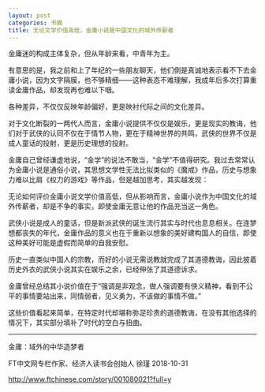 ```yaml
---
layout: post
categories: 书摘
title: 无论文学价值高低，金庸小说是中国文化的域外传薪者
---
```


金庸迷的构成主体复杂，但从年龄来看，中青年为主。

有意思的是，我之前和上了年纪的一些朋友聊天，他们倒是真诚地表示看不下去金庸小说，因为文字隔膜，也不够精细——这种表态不难理解，我成年后多次打算重读金庸作品，却发现再也难以下咽。

各种差异，不仅仅反映年龄偏好，更是映衬代际之间的文化差异。

对于文化断裂的一两代人而言，金庸小说提供不仅仅是娱乐，更是现实的教诲，他们对于武侠的认同不仅在于情节人物，更在于精神世界的共鸣，武侠的世界不仅是成人童话的投射，更是历史理想的投射。

金庸自己曾经谦虚地说，“金学”的说法不敢当，“金学”不值得研究。我过去常常认为金庸小说是通俗小说，其思想文学性无法比拟类似的《魔戒》作品，历史与想象力难以比肩《权力的游戏》等作品，但是越加思考，其实越发现：

无论如何评价金庸小说文学价值高低，但从影响而言，金庸小说作为中国文化的域外传薪者，却是不争的事实，即使金庸无意让他的作品充当这一角色。

武侠小说是成人的童话，但是新派武侠的诞生流行其实与时代也息息相关。在连梦想都丧失的年代，金庸作品的意义也在于重新以想象的美好建构国人的自信，即使这种美好可能是虚假而简单的自我安慰。

历史一直类似中国人的宗教，而好的小说无需说教就完成了其道德教诲，因此披着历史外衣的武侠小说其实在娱乐之余，已经伸张了其道德诉求。

金庸曾经总结其小说价值在于“强调是非观念，做人强调要有侠义精神，看到不公平的事情要站出来，同情弱者，见义勇为，不该做的事情不做。”

这些价值看起来简单，在特定时代却堪称弥足珍贵的道德教诲，在没有其他选择的情况下，其实部分填补了时代的空白与扭曲。

---

金庸：域外的中华造梦者

FT中文网专栏作家、经济人读书会创始人 徐瑾 2018-10-31

http://www.ftchinese.com/story/001080021?full=y